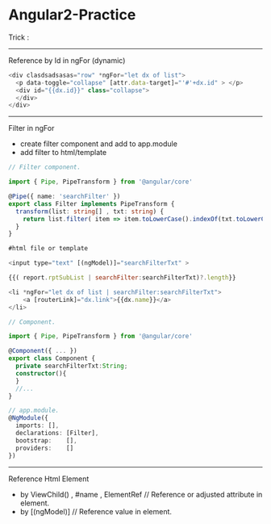 # Angular2-Practice

Trick :

---
Reference by Id in ngFor (dynamic)
```Javascript
<div clasdsadsasas="row" *ngFor="let dx of list">
  <p data-toggle="collapse" [attr.data-target]="'#'+dx.id" > </p>
  <div id="{{dx.id}}" class="collapse">
  </div>
</div>
```

---
Filter in ngFor 
- create filter component and add to app.module
- add filter to html/template

```typescript
// Filter component.

import { Pipe, PipeTransform } from '@angular/core'

@Pipe({ name: 'searchFilter' })
export class Filter implements PipeTransform {
  transform(list: string[] , txt: string) {
    return list.filter( item => item.toLowerCase().indexOf(txt.toLowerCase()) > -1 ) 
  }
}
```

```Javascript
#html file or template

<input type="text" [(ngModel)]="searchFilterTxt" >

{{( report.rptSubList | searchFilter:searchFilterTxt)?.length}}

<li *ngFor="let dx of list | searchFilter:searchFilterTxt">
    <a [routerLink]="dx.link">{{dx.name}}</a>
</li>
```

```typescript
// Component.

import { Pipe, PipeTransform } from '@angular/core'

@Component({ ... })
export class Component {
  private searchFilterTxt:String;
  constructor(){
  }
  //...
}
```

```typescript
// app.module.
@NgModule({
  imports: [],
  declarations: [Filter],
  bootstrap:    [],
  providers:    []
})
```

---
Reference Html Element

- by ViewChild() , #name , ElementRef // Reference or adjusted attribute in element.
- by [(ngModel)] // Reference value in element.

